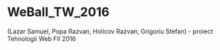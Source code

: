 # WeBall_TW_2016
(Lazar Samuel, Popa Razvan, Holicov Razvan, Grigoriu Stefan) - proiect Tehnologii Web FII 2016
